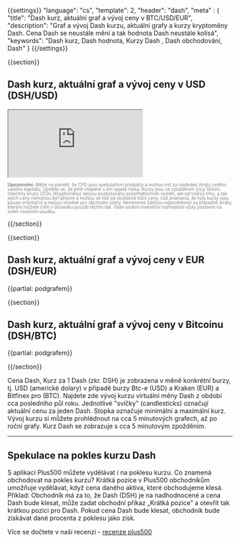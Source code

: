 ﻿{{settings}}
  "language": "cs",
  "template": 2,
  "header": "dash",
  "meta" : {
    "title": "Dash kurz, aktuální graf a vývoj ceny v BTC/USD/EUR",
    "description": "Graf a vývoj Dash kurzu, aktuální grafy a kurzy kryptoměny Dash. Cena Dash  se neustále mění a tak hodnota Dash neustále kolísá",
    "keywords": "Dash  kurz, Dash  hodnota, Kurzy Dash , Dash obchodování, Dash"
  }
{{/settings}}




{{section}}

## Dash kurz, aktuální graf a vývoj ceny v USD **(DSH/USD)** 

<div class="container kurz">
<a href="http://blog.forexsrovnavac.cz/plus500cz"></a>
<a href="http://blog.forexsrovnavac.cz/plus500cz"></a>
<iframe src="http://marketools.plus500.com/Widgets/InstrumentChartContainer?hl=cs&cty=CZ&id=66349&tags=widg+chart+bitcoin&pl=2&instSymb=DSHUSD"></iframe>
</div>

<div class="alert">
    <font size="1" color="grey" face="">
    <p style="line-height:100%"> 
        <strong>Upozornění:</strong>
                Mějte na paměti, že CFD jsou spekulativní produkty a mohou mít za následek ztrátu celého vašeho kapitálu. Ujistěte se, že plně chápete s tím spjatá rizika. Kurzy jsou se zpožděním (cca 15min). Všechny kruzy CFDs (Kryptoměny) nejsou poskytovány prostřednictvím výměn, ale od tvůrců trhu, a tak jejich ceny nemohou být přesné a mohou se lišit od skutečné tržní ceny, což znamená, že tyto kurzy jsou pouze orientační a nejsou vhodné pro obchodní účely. Neneseme žádnou odpovědnost za případné ztráty, kterým můžete čelit v důsledku použití těchto dat. Vaše osobní investiční rozhodnutí vždy postavte na svém osobním úsudku.</p>
    </font>
</div>


{{/section}}


{{section}}
## Dash kurz, aktuální graf a vývoj ceny v EUR **(DSH/EUR)**

<!-- TradingView Widget BEGIN -->
<script type="text/javascript" src="https://d33t3vvu2t2yu5.cloudfront.net/tv.js"></script>
<script type="text/javascript">
new TradingView.widget({
  "width": "100%",
  "height": 400,
  "symbol": "KRAKEN:DASHEUR",
  "interval": "D",
  "timezone": "Etc/UTC",
  "theme": "White",
  "style": "1",
  "locale": "en",
  "toolbar_bg": "#f1f3f6",
  "allow_symbol_change": true,
  "hideideas": true,
  "show_popup_button": true,
  "popup_width": "1000",
  "popup_height": "650",
});

</script>
<!-- TradingView Widget END -->
{{partial: podgrafem}}

{{section}}


## Dash kurz, aktuální graf a vývoj ceny v Bitcoinu **(DSH/BTC)**

<!-- TradingView Widget BEGIN -->
<script type="text/javascript" src="https://d33t3vvu2t2yu5.cloudfront.net/tv.js"></script>
<script type="text/javascript">
new TradingView.widget({
  "width": "100%",
  "height": 400,
  "symbol": "BITFINEX:DSHBTC",
  "interval": "D",
  "timezone": "Etc/UTC",
  "theme": "White",
  "style": "1",
  "locale": "en",
  "toolbar_bg": "#f1f3f6",
  "allow_symbol_change": true,
  "hideideas": true,
  "show_popup_button": true,
  "popup_width": "1000",
  "popup_height": "650",
});

</script>
<!-- TradingView Widget END -->
{{partial: podgrafem}}

{{/section}}

Cena Dash, Kurz za 1 Dash (zkr. DSH) je zobrazena v měně konkrétní burzy, tj. USD (americké dolary) v případě burzy Btc-e (USD) a Kraken (EUR) a Bitfinex pro (BTC). Najdete zde vývoj kurzu virtuální měny Dash z období cca posledního půl roku. Jednotlivé "svíčky" (candlesticks) označují aktuální cenu za jeden Dash. Stopka označuje minimální a maximální kurz. Vývoj kurzu si můžete prohlédnout na cca 5 minutových grafech, až po roční grafy. Kurz Dash se zobrazuje s cca 5 minutovým zpožděním.
- - -


## Spekulace na pokles kurzu Dash

S aplikací Plus500 můžete vydělávat i na poklesu kurzu. Co znamená obchodovat na pokles kurzu? Krátká pozice v Plus500 obchodníkům umožňuje vydělávat, když cena daného aktiva, které obchodujeme klesá. Příklad: Obchodník má za to, že Dash (DSH) je na nadhodnocené a cena Dash bude klesat, může zadat obchodní příkaz „Krátká pozice” a otevřít tak krátkou pozici pro Dash. Pokud cena Dash bude klesat, obchodník bude získávat dané procenta z poklesu jako zisk. 

Více se dočtete v naší recenzi - [recenze plus500](http://forexsrovnavac.cz/plus500)




